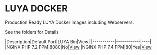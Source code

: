 # LUYA DOCKER

Production Ready LUYA Docker Images including Webservers.

See the folders for Details

|Description|Default Port|LUYA Bin|View|
|-----------|------------|----|
|NGINX PHP 7.2 FPM|8080|No|[View](/nginx-fpm)
|NGINX PHP 7.4 FPM|80|Yes|[View](/nginx-fpm-74)
